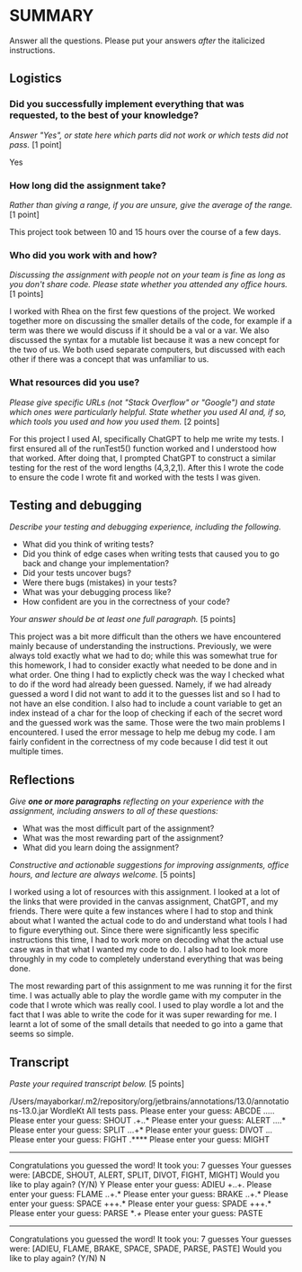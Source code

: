 # SUMMARY

Answer all the questions. Please put your answers _after_ the italicized
instructions.

## Logistics

### Did you successfully implement everything that was requested, to the best of your knowledge?

_Answer "Yes", or state here which parts did not work or which tests did not
pass._ [1 point]

Yes

### How long did the assignment take?

_Rather than giving a range, if you are unsure, give the average of the range._
[1 point]

This project took between 10 and 15 hours over the course of a few days.

### Who did you work with and how?

_Discussing the assignment with people not on your team is fine as long as you
don't share code. Please state whether you attended any office hours._ [1 points]

I worked with Rhea on the first few questions of the project. We worked together
more on discussing the smaller details of the code, for example if a term was there we
would discuss if it should be a val or a var. We also discussed the syntax for a mutable
list because it was a new concept for the two of us. We both used separate computers, but
discussed with each other if there was a concept that was unfamiliar to us.

### What resources did you use?

_Please give specific URLs (not "Stack Overflow" or "Google") and state which
ones were particularly helpful. State whether you used AI and, if so, which
tools you used and how you used them._ [2 points]

For this project I used AI, specifically ChatGPT to help me write my tests. I first
ensured all of the runTest5() function worked and I understood how that worked. After
doing that, I prompted ChatGPT to construct a similar testing for the rest of the word
lengths (4,3,2,1). After this I wrote the code to ensure the code I wrote fit and worked
with the tests I was given.

## Testing and debugging

_Describe your testing and debugging experience, including the following._

* What did you think of writing tests?
* Did you think of edge cases when writing tests that caused you to go back
  and change your implementation?
* Did your tests uncover bugs?
* Were there bugs (mistakes) in your tests?
* What was your debugging process like?
* How confident are you in the correctness of your code?

_Your answer should be at least one full paragraph._ [5 points]

This project was a bit more difficult than the others we have encountered mainly because
of understanding the instructions. Previously, we were always told exactly what we had
to do; while this was somewhat true for this homework, I had to consider exactly what
needed to be done and in what order. One thing I had to explictly check was the way I
checked what to do if the word had already been guessed. Namely, if we had already guessed
a word I did not want to add it to the guesses list and so I had to not have an else
condition. I also had to include a count variable to get an index instead of a char for
the loop of checking if each of the secret word and the guessed work was the same. Those
were the two main problems I encountered. I used the error message to help me debug my
code. I am fairly confident in the correctness of my code because I did test it out
multiple times.

## Reflections

_Give **one or more paragraphs** reflecting on your experience with the
assignment, including answers to all of these questions:_

* What was the most difficult part of the assignment?
* What was the most rewarding part of the assignment?
* What did you learn doing the assignment?

_Constructive and actionable suggestions for improving assignments, office
hours, and lecture are always welcome._
[5 points]

I worked using a lot of resources with this assignment. I looked at a lot of the links
that were provided in the canvas assignment, ChatGPT, and my friends. There were quite
a few instances where I had to stop and think about what I wanted the actual code to
do and understand what tools I had to figure everything out. Since there were significantly
less specific instructions this time, I had to work more on decoding what the actual
use case was in that what I wanted my code to do. I also had to look more throughly in
my code to completely understand everything that was being done.

The most rewarding part of this assignment to me was running it for the first time. I
was actually able to play the wordle game with my computer in the code that I wrote
which was really cool. I used to play wordle a lot and the fact that I was able to
write the code for it was super rewarding for me. I learnt a lot of some of the small
details that needed to go into a game that seems so simple.

## Transcript

_Paste your required transcript below._ [5 points]

/Users/mayaborkar/.m2/repository/org/jetbrains/annotations/13.0/annotations-13.0.jar WordleKt
All tests pass.
Please enter your guess:
ABCDE
.....
Please enter your guess:
SHOUT
.+..*
Please enter your guess:
ALERT
....*
Please enter your guess:
SPLIT
...+*
Please enter your guess:
DIVOT
.*..*
Please enter your guess:
FIGHT
.****
Please enter your guess:
MIGHT
*****
Congratulations you guessed the word!
It took you: 7 guesses
Your guesses were: [ABCDE, SHOUT, ALERT, SPLIT, DIVOT, FIGHT, MIGHT]
Would you like to play again? (Y/N)
Y
Please enter your guess:
ADIEU
+..+.
Please enter your guess:
FLAME
..+.*
Please enter your guess:
BRAKE
..+.*
Please enter your guess:
SPACE
+++.*
Please enter your guess:
SPADE
+++.*
Please enter your guess:
PARSE
**.+*
Please enter your guess:
PASTE
*****
Congratulations you guessed the word!
It took you: 7 guesses
Your guesses were: [ADIEU, FLAME, BRAKE, SPACE, SPADE, PARSE, PASTE]
Would you like to play again? (Y/N)
N
